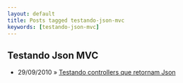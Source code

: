```yaml
---
layout: default
title: Posts tagged testando-json-mvc
keywords: [testando-json-mvc]
---
```

<h2 class="category">Testando Json MVC</h2>
<ul class="posts">
<li>
<p>
<span class="date">29/09/2010</span> &raquo; 
<a href="/blog/testando-controllers-que-retornam-json">Testando controllers que retornam Json</a>
</p>
</li> 
</ul>
